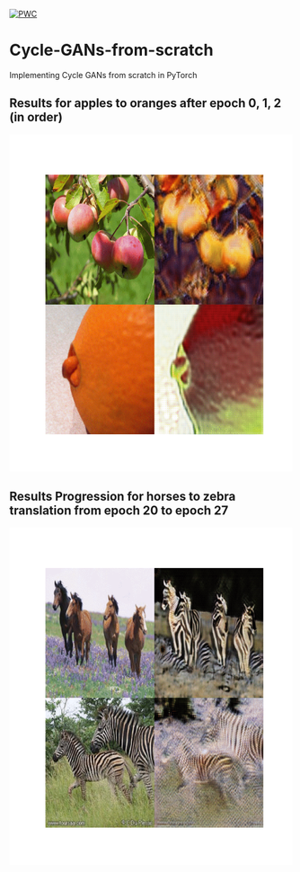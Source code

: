 [![PWC](https://img.shields.io/endpoint.svg?url=https://paperswithcode.com/badge/unpaired-image-to-image-translation-using/image-to-image-translation-on-zebra2horse)](https://paperswithcode.com/sota/image-to-image-translation-on-zebra2horse?p=unpaired-image-to-image-translation-using)
# Cycle-GANs-from-scratch
Implementing Cycle GANs from scratch in PyTorch

## Results for apples to oranges after epoch 0, 1, 2 (in order)
<p align="center">
  <img src="./results/apple2orange.gif" width=600px height=600px>
</p>

## Results Progression for horses to zebra translation from epoch 20 to epoch 27 
<p align="center">
  <img src="./results/horse2zebra.gif" width=600px height=600px>
</p>
